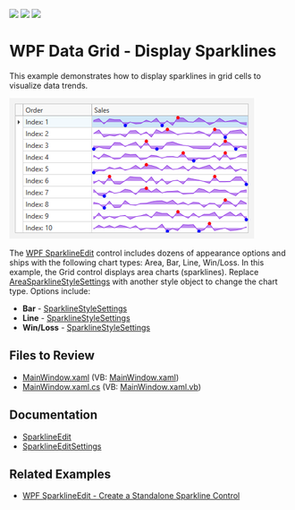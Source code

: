 <!-- default badges list -->
![](https://img.shields.io/endpoint?url=https://codecentral.devexpress.com/api/v1/VersionRange/128653085/22.2.2%2B)
[![](https://img.shields.io/badge/Open_in_DevExpress_Support_Center-FF7200?style=flat-square&logo=DevExpress&logoColor=white)](https://supportcenter.devexpress.com/ticket/details/E4986)
[![](https://img.shields.io/badge/📖_How_to_use_DevExpress_Examples-e9f6fc?style=flat-square)](https://docs.devexpress.com/GeneralInformation/403183)
<!-- default badges end -->

# WPF Data Grid - Display Sparklines

This example demonstrates how to display sparklines in grid cells to visualize data trends.

![WPF Data Grid - Display Arear Sparklines](https://raw.githubusercontent.com/DevExpress-Examples/wpf-data-grid-show-sparklines/22.2.2%2B/i/wpf-data-grid-visualize-data-trends-devexpress.png)

The [WPF SparklineEdit](https://docs.devexpress.com/WPF/DevExpress.Xpf.Editors.SparklineEdit) control includes dozens of appearance options and ships with the following chart types: Area, Bar, Line, Win/Loss. In this example, the Grid control displays area charts (sparklines). Replace [AreaSparklineStyleSettings](https://docs.devexpress.com/WPF/DevExpress.Xpf.Editors.AreaSparklineStyleSettings) with another style object to change the chart type. Options include:

* **Bar** - [SparklineStyleSettings](https://docs.devexpress.com/WPF/DevExpress.Xpf.Editors.BarSparklineStyleSettings)
* **Line** - [SparklineStyleSettings](https://docs.devexpress.com/WPF/DevExpress.Xpf.Editors.LineSparklineStyleSettings)
* **Win/Loss** - [SparklineStyleSettings](https://docs.devexpress.com/WPF/DevExpress.Xpf.Editors.WinLossSparklineStyleSettings)


## Files to Review

* [MainWindow.xaml](./CS/SparklineInGrid/MainWindow.xaml) (VB: [MainWindow.xaml](./VB/SparklineInGrid/MainWindow.xaml))
* [MainWindow.xaml.cs](./CS/SparklineInGrid/MainWindow.xaml.cs) (VB: [MainWindow.xaml.vb](./VB/SparklineInGrid/MainWindow.xaml.vb))

## Documentation

* [SparklineEdit](https://docs.devexpress.com/WPF/DevExpress.Xpf.Editors.SparklineEdit)
* [SparklineEditSettings](https://docs.devexpress.com/WPF/DevExpress.Xpf.Editors.Settings.SparklineEditSettings)

## Related Examples

* [WPF SparklineEdit - Create a Standalone Sparkline Control](https://github.com/DevExpress-Examples/wpf-sparkline-create-bind-to-data)
